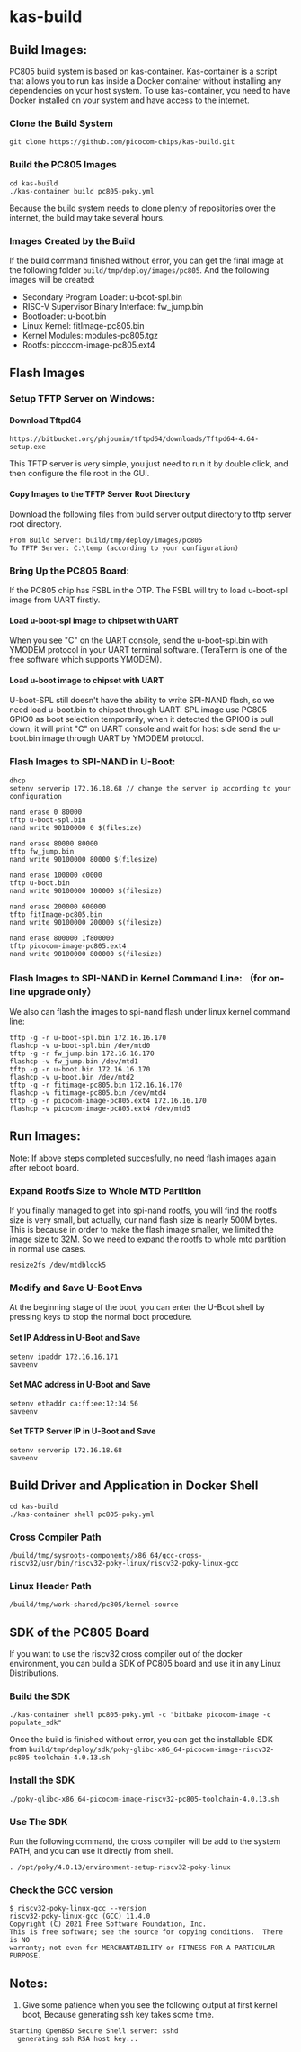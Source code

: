 # kas-build
## Build Images:
PC805 build system is based on kas-container. Kas-container is a script that allows you to run kas inside a Docker container without installing any dependencies on your host system. To use kas-container, you need to have Docker installed on your system and have access to the internet. 
### Clone the Build System
```
git clone https://github.com/picocom-chips/kas-build.git
```
### Build the PC805 Images
```
cd kas-build
./kas-container build pc805-poky.yml
```
Because the build system needs to clone plenty of repositories over the internet, the build may take several hours.
### Images Created by the Build
If the build command finished without error, you can get the final image at the following folder `build/tmp/deploy/images/pc805`. And the following images will be created:
- Secondary Program Loader: u-boot-spl.bin
- RISC-V Supervisor Binary Interface: fw_jump.bin
- Bootloader: u-boot.bin
- Linux Kernel: fitImage-pc805.bin
- Kernel Modules: modules-pc805.tgz
- Rootfs: picocom-image-pc805.ext4
## Flash Images
### Setup TFTP Server on Windows:
#### Download Tftpd64
```
https://bitbucket.org/phjounin/tftpd64/downloads/Tftpd64-4.64-setup.exe
```
This TFTP server is very simple, you just need to run it by double click, and then configure the file root in the GUI.
#### Copy Images to the TFTP Server Root Directory
Download the following files from build server output directory to tftp server root directory.
```
From Build Server: build/tmp/deploy/images/pc805
To TFTP Server: C:\temp (according to your configuration)
```
### Bring Up the PC805 Board:
If the PC805 chip has FSBL in the OTP. The FSBL will try to load u-boot-spl image from UART firstly. 
#### Load u-boot-spl image to chipset with UART
When you see "C" on the UART console, send the u-boot-spl.bin with YMODEM protocol in your UART terminal software. (TeraTerm is one of the free software which supports YMODEM).
#### Load u-boot image to chipset with UART
U-boot-SPL still doesn't have the ability to write SPI-NAND flash, so we need load u-boot.bin to chipset through UART. SPL image use PC805 GPIO0 as boot selection temporarily, when it detected the GPIO0 is pull down, it will print "C" on UART console and wait for host side send the u-boot.bin image through UART by YMODEM protocol.
### Flash Images to SPI-NAND in U-Boot:
```
dhcp
setenv serverip 172.16.18.68 // change the server ip according to your configuration

nand erase 0 80000
tftp u-boot-spl.bin
nand write 90100000 0 $(filesize)

nand erase 80000 80000
tftp fw_jump.bin
nand write 90100000 80000 $(filesize)

nand erase 100000 c0000
tftp u-boot.bin
nand write 90100000 100000 $(filesize)

nand erase 200000 600000
tftp fitImage-pc805.bin
nand write 90100000 200000 $(filesize)

nand erase 800000 1f800000
tftp picocom-image-pc805.ext4
nand write 90100000 800000 $(filesize)
```
### Flash Images to SPI-NAND in Kernel Command Line: （for on-line upgrade only）
We also can flash the images to spi-nand flash under linux kernel command line:
```
tftp -g -r u-boot-spl.bin 172.16.16.170
flashcp -v u-boot-spl.bin /dev/mtd0
tftp -g -r fw_jump.bin 172.16.16.170
flashcp -v fw_jump.bin /dev/mtd1
tftp -g -r u-boot.bin 172.16.16.170
flashcp -v u-boot.bin /dev/mtd2
tftp -g -r fitimage-pc805.bin 172.16.16.170
flashcp -v fitimage-pc805.bin /dev/mtd4
tftp -g -r picocom-image-pc805.ext4 172.16.16.170
flashcp -v picocom-image-pc805.ext4 /dev/mtd5
```
## Run Images:
Note: If above steps completed succesfully, no need flash images again after reboot board. 
### Expand Rootfs Size to Whole MTD Partition
If you finally managed to get into spi-nand rootfs, you will find the rootfs size is very small, but actually, our nand flash size is nearly 500M bytes. This is because in order to make the flash image smaller, we limited the image size to 32M. So we need to expand the rootfs to whole mtd partition in normal use cases.
```
resize2fs /dev/mtdblock5
```
### Modify and Save U-Boot Envs
At the beginning stage of the boot, you can enter the U-Boot shell by pressing keys to stop the normal boot procedure. 
#### Set IP Address in U-Boot and Save
```
setenv ipaddr 172.16.16.171
saveenv
```
#### Set MAC address in U-Boot and Save
```
setenv ethaddr ca:ff:ee:12:34:56
saveenv
```
#### Set TFTP Server IP in U-Boot and Save
```
setenv serverip 172.16.18.68
saveenv
```
## Build Driver and Application in Docker Shell
```
cd kas-build
./kas-container shell pc805-poky.yml
```
### Cross Compiler Path
```
/build/tmp/sysroots-components/x86_64/gcc-cross-riscv32/usr/bin/riscv32-poky-linux/riscv32-poky-linux-gcc
```
### Linux Header Path
```
/build/tmp/work-shared/pc805/kernel-source
```
## SDK of the PC805 Board
If you want to use the riscv32 cross compiler out of the docker environment, you can build a SDK of PC805 board and use it in any Linux Distributions.
### Build the SDK
```
./kas-container shell pc805-poky.yml -c "bitbake picocom-image -c populate_sdk"
```
Once the build is finished without error, you can get the installable SDK from `build/tmp/deploy/sdk/poky-glibc-x86_64-picocom-image-riscv32-pc805-toolchain-4.0.13.sh`
### Install the SDK
```
./poky-glibc-x86_64-picocom-image-riscv32-pc805-toolchain-4.0.13.sh
```
### Use The SDK
Run the following command, the cross compiler will be add to the system PATH, and you can use it directly from shell.
```
. /opt/poky/4.0.13/environment-setup-riscv32-poky-linux
```
### Check the GCC version
```
$ riscv32-poky-linux-gcc --version
riscv32-poky-linux-gcc (GCC) 11.4.0
Copyright (C) 2021 Free Software Foundation, Inc.
This is free software; see the source for copying conditions.  There is NO
warranty; not even for MERCHANTABILITY or FITNESS FOR A PARTICULAR PURPOSE.
```
## Notes:
1. Give some patience when you see the following output at first kernel boot, Because generating ssh key takes some time.
```
Starting OpenBSD Secure Shell server: sshd
  generating ssh RSA host key...
```
